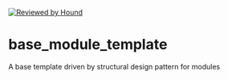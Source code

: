 [![Reviewed by Hound](https://img.shields.io/badge/Reviewed_by-Hound-8E64B0.svg)](https://houndci.com)

# base_module_template
A base template driven by structural design pattern for modules
